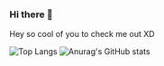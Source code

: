 ### Hi there 👋

Hey so cool of you to check me out XD

<!--
**pratikpz/pratikpz** is a ✨ _special_ ✨ repository because its `README.md` (this file) appears on your GitHub profile.

Here are some ideas to get you started:

- 🔭 I’m currently working on ...
- 🌱 I’m currently learning ...
- 👯 I’m looking to collaborate on ...
- 🤔 I’m looking for help with ...
- 💬 Ask me about ...
- 📫 How to reach me: ...
- 😄 Pronouns: ...
- ⚡ Fun fact: ...
-->
![Top Langs](https://github-readme-stats.vercel.app/api/top-langs/?username=pratikpz&size_weight=0.5&count_weight=0.5)
![Anurag's GitHub stats](https://github-readme-stats.vercel.app/api?username=pratikpz&show_icons=true&theme=radical)

